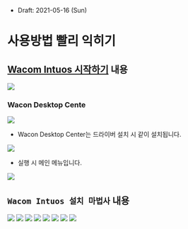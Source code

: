 * Draft: 2021-05-16 (Sun)

# 사용방법 빨리 익히기

## [Wacom Intuos 시작하기](https://www.wacom.com/ko-kr/getting-started/wacom-intuos) 내용

<img src='images/wacom_intuos-getting_started-how_to_use_it.png'>

### Wacon Desktop Cente
<img src='images/wacom_intuos-getting_started-wacom_desktop_center.png'>

* Wacon Desktop Center는 드라이버 설치 시 같이 설치됩니다.

<img src='images/wacom_intuos-getting_started-wacom_desktop_center-win10.png'>

* 실행 시 메인 메뉴입니다.

<img src='images/wacom_intuos-wacom_desktop_center-win10-main.png'>


## `Wacom Intuos 설치 마법사` 내용
<img src='images/watcom_intuos-installation_wizard-1.png'>

<img src='images/watcom_intuos-installation_wizard-2.png'>

<img src='images/watcom_intuos-installation_wizard-3.png'>

<img src='images/watcom_intuos-installation_wizard-4.png'>

<img src='images/watcom_intuos-installation_wizard-5.png'>

<img src='images/watcom_intuos-installation_wizard-6.png'>

<img src='images/watcom_intuos-installation_wizard-7.png'>

<img src='images/'>
